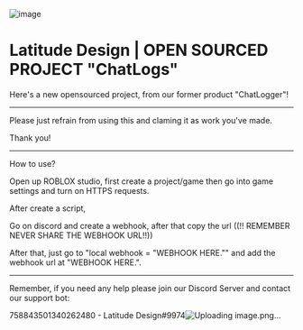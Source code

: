![image](https://user-images.githubusercontent.com/69858877/111238771-27a7d600-85ce-11eb-97a7-f0199628ee77.png)


# Latitude Design | OPEN SOURCED PROJECT "ChatLogs"
Here's a new opensourced project, from our former product "ChatLogger"!



---------- 

Please just refrain from using this and claming it as work you've made.

Thank you!


------

How to use?

Open up ROBLOX studio, first create a project/game then go into game settings and turn on HTTPS requests. 

After create a script,

Go on discord and create a webhook, after that copy the url ((!! REMEMBER NEVER SHARE THE WEBHOOK URL!!)) 

After that, just go to "local webhook = "WEBHOOK HERE."" and add the webhook url at "WEBHOOK HERE.".

------

Remember, if you need any help please join our Discord Server and contact our support bot:

758843501340262480 - Latitude Design#9974![Uploading image.png…]()



